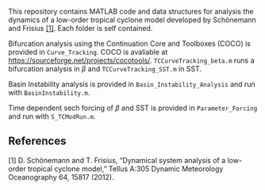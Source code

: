 This repository contains MATLAB code and data structures for analysis the dynamics of a low-order tropical cyclone model developed by Schönemann and Frisius [[1]](#1). Each folder is self contained. 

Bifurcation analysis using the Continuation Core and Toolboxes (COCO) is provided in `Curve_Tracking`. 
COCO is avaliable at https://sourceforge.net/projects/cocotools/. 
`TCCurveTracking_beta.m` runs a bifurcation analysis in $\beta$ and `TCCurveTracking_SST.m` in SST. 

Basin Instability analysis is provided in `Basin_Instability_Analysis` and run with `BasinInstability.m`.

Time dependent sech forcing of $\beta$ and SST is provided in `Parameter_Forcing` and run with `S_TCModRun.m`.


## References
<a id="1">[1]</a> D. Schönemann and T. Frisius, “Dynamical system analysis of a low-order tropical cyclone model,” Tellus A:305 Dynamic Meteorology Oceanography 64, 15817 (2012).

